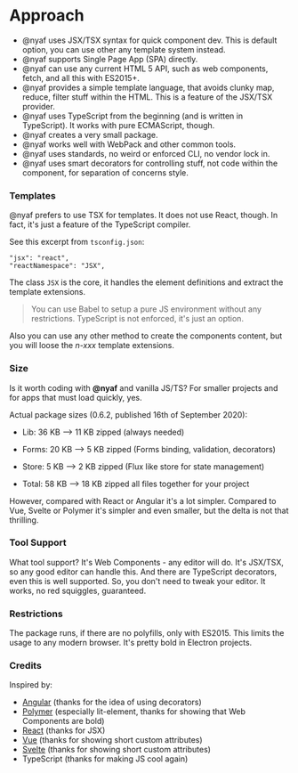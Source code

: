 # Approach

* @nyaf uses JSX/TSX syntax for quick component dev. This is default option, you can use other any template system instead.
* @nyaf supports Single Page App (SPA) directly.
* @nyaf can use any current HTML 5 API, such as web components, fetch, and all this with ES2015+.
* @nyaf provides a simple template language, that avoids clunky map, reduce, filter stuff within the HTML. This is a feature of the JSX/TSX provider.
* @nyaf uses TypeScript from the beginning (and is written in TypeScript). It works with pure ECMAScript, though.
* @nyaf creates a very small package.
* @nyaf works well with WebPack and other common tools.
* @nyaf uses standards, no weird or enforced CLI, no vendor lock in.
* @nyaf uses smart decorators for controlling stuff, not code within the component, for separation of concerns style.

### Templates

@nyaf prefers to use TSX for templates. It does not use React, though. In fact, it's just a feature of the TypeScript compiler.

See this excerpt from `tsconfig.json`:

~~~
"jsx": "react",
"reactNamespace": "JSX",
~~~

The class `JSX` is the core, it handles the element definitions and extract the template extensions.

> You can use Babel to setup a pure JS environment without any restrictions. TypeScript is not enforced, it's just an option.

Also you can use any other method to create the components content, but you will loose the *n-xxx* template extensions.

### Size

Is it worth coding with **@nyaf** and vanilla JS/TS? For smaller projects and for apps that must load quickly, yes.

Actual package sizes (0.6.2, published 16th of September 2020):

* Lib:    36 KB --> 11 KB zipped (always needed)
* Forms:  20 KB -->  5 KB zipped (Forms binding, validation, decorators)
* Store:   5 KB -->  2 KB zipped (Flux like store for state management)

* Total:  58 KB --> 18 KB zipped all files together for your project

However, compared with React or Angular it's a lot simpler. Compared to Vue, Svelte or Polymer it's simpler and even smaller, but the delta is not that thrilling.

### Tool Support

What tool support? It's Web Components - any editor will do. It's JSX/TSX, so any good editor can handle this. And there are TypeScript decorators, even this is well supported. So, you don't need to tweak your editor. It works, no red squiggles, guaranteed.

### Restrictions

The package runs, if there are no polyfills, only with ES2015. This limits the usage to any modern browser. It's pretty bold in Electron projects.

### Credits

Inspired by:

* [Angular](comparision/angular) (thanks for the idea of using decorators)
* [Polymer](comparision/polymer) (especially lit-element, thanks for showing that Web Components are bold)
* [React](comparision/react) (thanks for JSX)
* [Vue](comparision/vue) (thanks for showing short custom attributes)
* [Svelte](comparision/svelte) (thanks for showing short custom attributes)
* TypeScript (thanks for making JS cool again)

